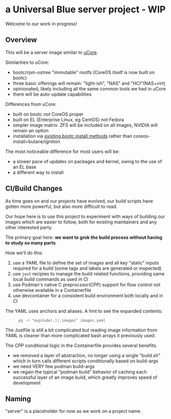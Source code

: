 # a Universal Blue server project - WIP

Welcome to our work in progress!

## Overview

This will be a server image similar to [uCore](https://github.com/ublue-os/ucore).

Similarities to uCore:

- bootc/rpm-ostree "immutable" rootfs (CoreOS itself is now built on bootc)
- three basic offerings will remain: "light-ish", "NAS" and "HCI"(NAS+virt)
- opinionated, likely including all the same common tools we had in uCore
- there will be auto-update capabilities

Differences from uCore:

- built on bootc not CoreOS proper
- built on EL (Enterprise Linux, eg CentOS) not Fedora
- simpler image matrix: ZFS will be included on all images, NVIDIA will remain an option
- installation via [existing bootc install methods](https://docs.fedoraproject.org/en-US/bootc/bare-metal/) rather than coreos-install+butane/ignition

The most noticeable difference for most users will be:

- a slower pace of updates on packages and kernel, owing to the use of an EL base
- a different way to install

## CI/Build Changes

As time goes on and our projects have evolved, our build scripts have gotten more powerful, but also more difficult to read.

Our hope here is to use this project to experiment with ways of building our images which are easier to follow, both for existing maintainers and any other interested party.

The primary goal here: **we want to grok the build process without having to study so many parts**.

How we'll do this:

1. use a YAML file to define the set of images and all key "static" inputs required for a build (some tags and labels are generated or inspected)
2. use `just` recipies to manage the build related functions, providing same local build commands as used in CI
3. use Podman's native C preprocssor(CPP) support for flow control not otherwise available in a Containerfile
4. use devcontainer for a consistent build environment both locally and in CI


The YAML uses anchors and aliases. A hint to see the expanded contents:

> `yq -r "explode(.)|.images" images.yaml`


The Justfile is still a bit complicated but reading image information from YAML is cleaner than more complicated bash arrays it previously used.

The CPP conditional logic in the Containerfile provides several benefits.
- we removed a layer of abstraction, no longer using a single "build.sh" which in turn calls different scripts conditionally based on build-args
- we need VERY few podman build-args
- we regain the typical "podman build" behavior of caching each successful layer of an image build, which greatly improves speed of development


## Naming

"server" is a placeholder for now as we work on a project name.
